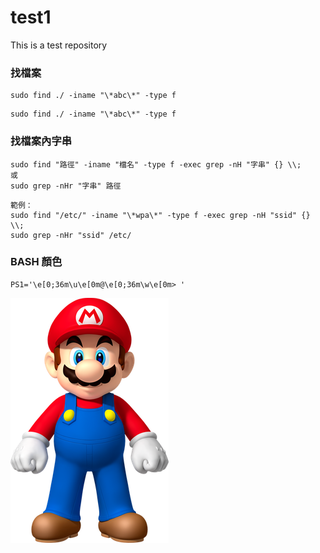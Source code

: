 # test1
This is a test repository

### 找檔案
```
sudo find ./ -iname "\*abc\*" -type f
```

```
sudo find ./ -iname "\*abc\*" -type f
```

### 找檔案內字串
```
sudo find "路徑" -iname "檔名" -type f -exec grep -nH "字串" {} \\;
或
sudo grep -nHr "字串" 路徑
```

```
範例：
sudo find "/etc/" -iname "\*wpa\*" -type f -exec grep -nH "ssid" {} \\;
sudo grep -nHr "ssid" /etc/
```

### BASH 顏色
```
PS1='\e[0;36m\u\e[0m@\e[0;36m\w\e[0m> '
```


![Mario](./Mario_NSMBW.png)

